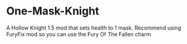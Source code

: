 # One-Mask-Knight
A Hollow Knight 1.5 mod that sets health to 1 mask. Recommend using FuryFix mod so you can use the Fury Of The Fallen charm
